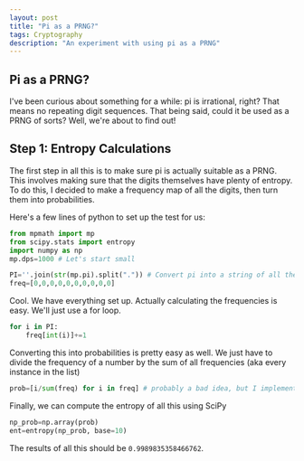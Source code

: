 ```yaml
---
layout: post
title: "Pi as a PRNG?"
tags: Cryptography
description: "An experiment with using pi as a PRNG"
---
```

## Pi as a PRNG?

I've been curious about something for a while: pi is irrational, right? That means no repeating digit sequences. That being said, could it be used as a PRNG of sorts? Well, we're about to find out!

## Step 1: Entropy Calculations

The first step in all this is to make sure pi is actually suitable as a PRNG. This involves making sure that the digits themselves have plenty of entropy. To do this, I decided to make a frequency map of all the digits, then turn them into probabilities.

Here's a few lines of python to set up the test for us:
```python
from mpmath import mp
from scipy.stats import entropy
import numpy as np
mp.dps=1000 # Let's start small

PI=''.join(str(mp.pi).split(".")) # Convert pi into a string of all the digits
freq=[0,0,0,0,0,0,0,0,0,0]
```
Cool. We have everything set up. Actually calculating the frequencies is easy. We'll just use a for loop.
```python
for i in PI:
    freq[int(i)]+=1
```
Converting this into probabilities is pretty easy as well. We just have to divide the frequency of a number by the sum of all frequencies (aka every instance in the list)
```python
prob=[i/sum(freq) for i in freq] # probably a bad idea, but I implemented my own list sum function
```
Finally, we can compute the entropy of all this using SciPy
```python
np_prob=np.array(prob)
ent=entropy(np_prob, base=10)
```
The results of all this should be `0.9989835358466762`.
